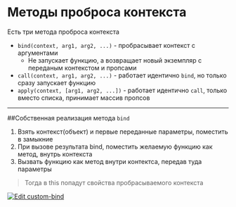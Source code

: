 # Методы проброса контекста
Есть три метода проброса контекста

* `bind(context, arg1, arg2, ...)` - пробрасывает контекст с аргументами
    * Не запускает функцию, а возвращает новый экземпляр с переданым контекстом и пропсами
* `call(context, arg1, arg2, ...)` - работает идентично `bind`, но только сразу запускает функцию
* `apply(context, [arg1, arg2, ...])` - работает идентично `call`, только вместо списка, принимает массив пропсов

___

##Собственная реализация метода `bind`

1. Взять контекст(объект) и первые переданные параметры, поместить в замыкние
2. При вызове результата bind, поместить желаемую функцию как метод, внутрь контекста
3. Вызвать функцию как метод внутри контектса, передав туда параметры
> Тогда в this попадут свойства пробрасываемого контекста

[![Edit custom-bind](https://codesandbox.io/static/img/play-codesandbox.svg)](https://codesandbox.io/s/custom-bind-22j7l?fontsize=14&hidenavigation=1&theme=dark)